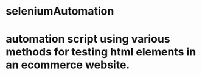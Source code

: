 # seleniumAutomation
# automation script using various methods for testing html elements in an ecommerce website.
